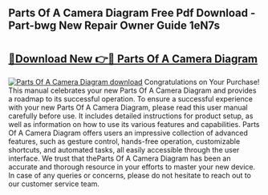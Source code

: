 ## Parts Of A Camera Diagram Free Pdf Download - Part-bwg New Repair Owner Guide 1eN7s

# <h2><a href="http://dfp09r.blite.top/?on=Parts+Of+A+Camera+Diagram">🔗Download New 👉🔴 Parts Of A Camera Diagram</a></h2>

[![Parts Of A Camera Diagram download](https://i.imgur.com/lujVjoI.png)](http://dfp09r.blite.top/?on=Parts+Of+A+Camera+Diagram)
Congratulations on Your Purchase! This manual celebrates your new Parts Of A Camera Diagram and provides a roadmap to its successful operation. To ensure a successful experience with your new Parts Of A Camera Diagram, please read this user manual carefully before use. It includes detailed instructions for product setup, as well as information on how to use its various features and capabilities. Parts Of A Camera Diagram offers users an impressive collection of advanced features, such as gesture control, hands-free operation, customizable shortcuts, and automated tasks, all easily accessible through the user interface. We trust that theParts Of A Camera Diagram has been an accurate and thorough resource in your efforts to master your new device. In case of any queries or concerns, please do not hesitate to reach out to our customer service team.
